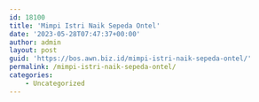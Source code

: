 ```yaml
---
id: 18100
title: 'Mimpi Istri Naik Sepeda Ontel'
date: '2023-05-28T07:47:37+00:00'
author: admin
layout: post
guid: 'https://bos.awn.biz.id/mimpi-istri-naik-sepeda-ontel/'
permalink: /mimpi-istri-naik-sepeda-ontel/
categories:
    - Uncategorized
---
```


